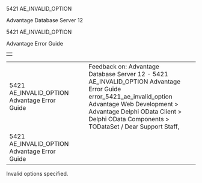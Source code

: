 5421 AE\_INVALID\_OPTION




Advantage Database Server 12  

5421 AE\_INVALID\_OPTION

Advantage Error Guide

|  |
| --- |
|  |

|  |  |  |  |  |
| --- | --- | --- | --- | --- |
| 5421 AE\_INVALID\_OPTION  Advantage Error Guide |  |  | Feedback on: Advantage Database Server 12 - 5421 AE\_INVALID\_OPTION Advantage Error Guide error\_5421\_ae\_invalid\_option Advantage Web Development > Advantage Delphi OData Client > Delphi OData Components > TODataSet / Dear Support Staff, |  |
| 5421 AE\_INVALID\_OPTION  Advantage Error Guide |  |  |  |  |

Invalid options specified.